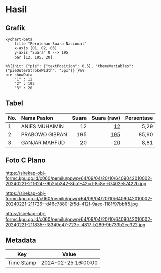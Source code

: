 # Hasil

## Grafik

```mermaid
xychart-beta
    title "Perolehan Suara Nasional"
    x-axis [01, 02, 03]
    y-axis "Suara" 0 --> 195
    bar [12, 195, 20]
```

```mermaid
%%{init: {"pie": {"textPosition": 0.5}, "themeVariables": {"pieOuterStrokeWidth": "5px"}} }%%
pie showData
    "1" : 12
    "2" : 195
    "3" : 20
```

## Tabel

| No. | Nama Paslon    | Suara | Suara (raw) | Persentase |
|:--- |:-------------- | -----:| -----------:| ----------:|
| 1   | ANIES MUHAIMIN | 12    | [12][p-1]   | 5,29       |
| 2   | PRABOWO GIBRAN | 195   | [195][p-2]  | 85,90      |
| 3   | GANJAR MAHFUD  | 20    | [20][p-3]   | 8,81       |


[p-1]: https://github.com/gigit-pemilu/pemilu-2024/blob/main/pilpres/hitung-suara/sub/64-kalimantan-timur/sub/09-penajam-paser-utara/sub/04-sepaku/sub/2010-semoi-dua/sub/002-tps/sub/paslon-1.txt
[p-2]: https://github.com/gigit-pemilu/pemilu-2024/blob/main/pilpres/hitung-suara/sub/64-kalimantan-timur/sub/09-penajam-paser-utara/sub/04-sepaku/sub/2010-semoi-dua/sub/002-tps/sub/paslon-2.txt
[p-3]: https://github.com/gigit-pemilu/pemilu-2024/blob/main/pilpres/hitung-suara/sub/64-kalimantan-timur/sub/09-penajam-paser-utara/sub/04-sepaku/sub/2010-semoi-dua/sub/002-tps/sub/paslon-3.txt

## Foto C Plano

https://sirekap-obj-formc.kpu.go.id/c060/pemilu/ppwp/64/09/04/20/10/6409042010002-20240221-211624--9b2bb342-8ba1-42cd-8c8e-67402e57422b.jpg

https://sirekap-obj-formc.kpu.go.id/c060/pemilu/ppwp/64/09/04/20/10/6409042010002-20240221-211726--d46c7880-2f5d-412f-9aec-1181f97bbff5.jpg

https://sirekap-obj-formc.kpu.go.id/c060/pemilu/ppwp/64/09/04/20/10/6409042010002-20240221-211835--f8349c47-723c-4817-b289-9b733b2cc322.jpg


## Metadata

| Key        | Value               |
| ---------- | ------------------- |
| Time Stamp | 2024-02-25 16:00:00 |



